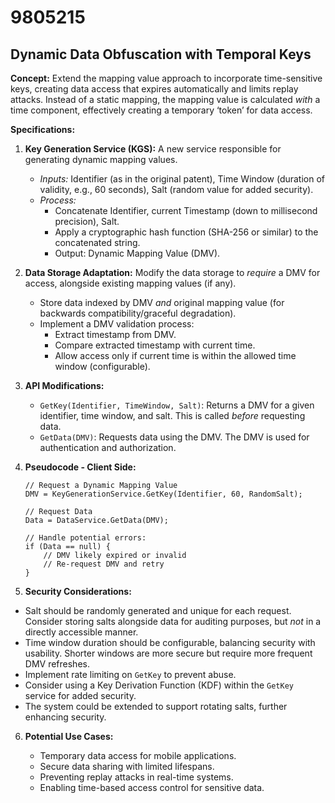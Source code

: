 # 9805215

## Dynamic Data Obfuscation with Temporal Keys

**Concept:** Extend the mapping value approach to incorporate time-sensitive keys, creating data access that expires automatically and limits replay attacks. Instead of a static mapping, the mapping value is calculated *with* a time component, effectively creating a temporary ‘token’ for data access.

**Specifications:**

1.  **Key Generation Service (KGS):** A new service responsible for generating dynamic mapping values.
    *   *Inputs:* Identifier (as in the original patent), Time Window (duration of validity, e.g., 60 seconds), Salt (random value for added security).
    *   *Process:*
        *   Concatenate Identifier, current Timestamp (down to millisecond precision), Salt.
        *   Apply a cryptographic hash function (SHA-256 or similar) to the concatenated string.
        *   Output: Dynamic Mapping Value (DMV).

2.  **Data Storage Adaptation:** Modify the data storage to *require* a DMV for access, alongside existing mapping values (if any).
    *   Store data indexed by DMV *and* original mapping value (for backwards compatibility/graceful degradation).
    *   Implement a DMV validation process:
        *   Extract timestamp from DMV.
        *   Compare extracted timestamp with current time.
        *   Allow access only if current time is within the allowed time window (configurable).

3.  **API Modifications:**
    *   `GetKey(Identifier, TimeWindow, Salt)`:  Returns a DMV for a given identifier, time window, and salt. This is called *before* requesting data.
    *   `GetData(DMV)`: Requests data using the DMV.  The DMV is used for authentication and authorization.

4.  **Pseudocode - Client Side:**

    ```
    // Request a Dynamic Mapping Value
    DMV = KeyGenerationService.GetKey(Identifier, 60, RandomSalt);

    // Request Data
    Data = DataService.GetData(DMV);

    // Handle potential errors:
    if (Data == null) {
        // DMV likely expired or invalid
        // Re-request DMV and retry
    }
    ```

5. **Security Considerations:**

*   Salt should be randomly generated and unique for each request.  Consider storing salts alongside data for auditing purposes, but *not* in a directly accessible manner.
*   Time window duration should be configurable, balancing security with usability. Shorter windows are more secure but require more frequent DMV refreshes.
*   Implement rate limiting on `GetKey` to prevent abuse.
*   Consider using a Key Derivation Function (KDF) within the `GetKey` service for added security.
*   The system could be extended to support rotating salts, further enhancing security.

6.  **Potential Use Cases:**

    *   Temporary data access for mobile applications.
    *   Secure data sharing with limited lifespans.
    *   Preventing replay attacks in real-time systems.
    *   Enabling time-based access control for sensitive data.